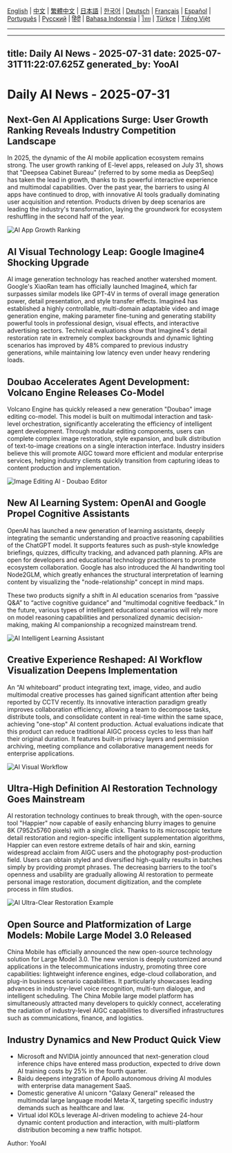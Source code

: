 [English](./en.md) | [中文](./zh.md) | [繁體中文](./zh-TW.md) | [日本語](./ja.md) | [한국어](./ko.md) | [Deutsch](./de.md) | [Français](./fr.md) | [Español](./es.md) | [Português](./pt.md) | [Русский](./ru.md) | [हिंदी](./hi.md) | [Bahasa Indonesia](./id.md) | [ไทย](./th.md) | [Türkçe](./tr.md) | [Tiếng Việt](./vi.md)

---

---
title: Daily AI News - 2025-07-31
date: 2025-07-31T11:22:07.625Z
generated_by: YooAI
---

# Daily AI News - 2025-07-31

## Next-Gen AI Applications Surge: User Growth Ranking Reveals Industry Competition Landscape

In 2025, the dynamic of the AI mobile application ecosystem remains strong. The user growth ranking of E-level apps, released on July 31, shows that "Deepsea Cabinet Bureau" (referred to by some media as DeepSeq) has taken the lead in growth, thanks to its powerful interactive experience and multimodal capabilities. Over the past year, the barriers to using AI apps have continued to drop, with innovative AI tools gradually dominating user acquisition and retention. Products driven by deep scenarios are leading the industry's transformation, laying the groundwork for ecosystem reshuffling in the second half of the year.

![AI App Growth Ranking](https://images.unsplash.com/photo-1506744038136-46273834b3fb?auto=format&fit=crop&w=900&q=80)

## AI Visual Technology Leap: Google Imagine4 Shocking Upgrade

AI image generation technology has reached another watershed moment. Google's XiaoRan team has officially launched Imagine4, which far surpasses similar models like GPT-4V in terms of overall image generation power, detail presentation, and style transfer effects. Imagine4 has established a highly controllable, multi-domain adaptable video and image generation engine, making parameter fine-tuning and generating stability powerful tools in professional design, visual effects, and interactive advertising sectors. Technical evaluations show that Imagine4's detail restoration rate in extremely complex backgrounds and dynamic lighting scenarios has improved by 48% compared to previous industry generations, while maintaining low latency even under heavy rendering loads.

## Doubao Accelerates Agent Development: Volcano Engine Releases Co-Model

Volcano Engine has quickly released a new generation "Doubao" image editing co-model. This model is built on multimodal interaction and task-level orchestration, significantly accelerating the efficiency of intelligent agent development. Through modular editing components, users can complete complex image restoration, style expansion, and bulk distribution of text-to-image creations on a single interaction interface. Industry insiders believe this will promote AIGC toward more efficient and modular enterprise services, helping industry clients quickly transition from capturing ideas to content production and implementation.

![Image Editing AI - Doubao Editor](https://images.unsplash.com/photo-1464983953574-0892a716854b?auto=format&fit=crop&w=900&q=80)

## New AI Learning System: OpenAI and Google Propel Cognitive Assistants

OpenAI has launched a new generation of learning assistants, deeply integrating the semantic understanding and proactive reasoning capabilities of the ChatGPT model. It supports features such as push-style knowledge briefings, quizzes, difficulty tracking, and advanced path planning. APIs are open for developers and educational technology practitioners to promote ecosystem collaboration. Google has also introduced the AI handwriting tool Node2GLM, which greatly enhances the structural interpretation of learning content by visualizing the "node-relationship" concept in mind maps.

These two products signify a shift in AI education scenarios from “passive Q&A” to “active cognitive guidance” and “multimodal cognitive feedback.” In the future, various types of intelligent educational scenarios will rely more on model reasoning capabilities and personalized dynamic decision-making, making AI companionship a recognized mainstream trend.

![AI Intelligent Learning Assistant](https://images.unsplash.com/photo-1519389950473-47ba0277781c?auto=format&fit=crop&w=900&q=80)

## Creative Experience Reshaped: AI Workflow Visualization Deepens Implementation

An “AI whiteboard” product integrating text, image, video, and audio multimodal creative processes has gained significant attention after being reported by CCTV recently. Its innovative interaction paradigm greatly improves collaboration efficiency, allowing a team to decompose tasks, distribute tools, and consolidate content in real-time within the same space, achieving "one-stop" AI content production. Actual evaluations indicate that this product can reduce traditional AIGC process cycles to less than half their original duration. It features built-in privacy layers and permission archiving, meeting compliance and collaborative management needs for enterprise applications.

![AI Visual Workflow](https://images.unsplash.com/photo-1503676382389-4809596d5290?auto=format&fit=crop&w=900&q=80)

## Ultra-High Definition AI Restoration Technology Goes Mainstream

AI restoration technology continues to break through, with the open-source tool "Happier" now capable of easily enhancing blurry images to genuine 8K (7952x5760 pixels) with a single click. Thanks to its microscopic texture detail restoration and region-specific intelligent supplementation algorithms, Happier can even restore extreme details of hair and skin, earning widespread acclaim from AIGC users and the photography post-production field. Users can obtain styled and diversified high-quality results in batches simply by providing prompt phrases. The decreasing barriers to the tool's openness and usability are gradually allowing AI restoration to permeate personal image restoration, document digitization, and the complete process in film studios.

![AI Ultra-Clear Restoration Example](https://images.unsplash.com/photo-1465101046530-73398c7f28ca?auto=format&fit=crop&w=900&q=80)

## Open Source and Platformization of Large Models: Mobile Large Model 3.0 Released

China Mobile has officially announced the new open-source technology solution for Large Model 3.0. The new version is deeply customized around applications in the telecommunications industry, promoting three core capabilities: lightweight inference engines, edge-cloud collaboration, and plug-in business scenario capabilities. It particularly showcases leading advances in industry-level voice recognition, multi-turn dialogue, and intelligent scheduling. The China Mobile large model platform has simultaneously attracted many developers to quickly connect, accelerating the radiation of industry-level AIGC capabilities to diversified infrastructures such as communications, finance, and logistics.

## Industry Dynamics and New Product Quick View

- Microsoft and NVIDIA jointly announced that next-generation cloud inference chips have entered mass production, expected to drive down AI training costs by 25% in the fourth quarter.
- Baidu deepens integration of Apollo autonomous driving AI modules with enterprise data management SaaS.
- Domestic generative AI unicorn "Galaxy General" released the multimodal large language model Meta-X, targeting specific industry demands such as healthcare and law.
- Virtual idol KOLs leverage AI-driven modeling to achieve 24-hour dynamic content production and interaction, with multi-platform distribution becoming a new traffic hotspot.

Author: YooAI